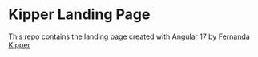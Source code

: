 # Kipper Landing Page

This repo contains the landing page created with Angular 17 by [Fernanda Kipper](https://github.com/Fernanda-Kipper)
